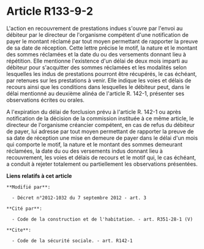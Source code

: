 # Article R133-9-2

L'action en recouvrement de prestations indues s'ouvre par l'envoi au débiteur par le directeur de l'organisme compétent
d'une notification de payer le montant réclamé par tout moyen permettant de rapporter la preuve de sa date de réception.
Cette lettre précise le motif, la nature et le montant des sommes réclamées et la date du ou des versements donnant lieu à
répétition. Elle mentionne l'existence d'un délai de deux mois imparti au débiteur pour s'acquitter des sommes réclamées et
les modalités selon lesquelles les indus de prestations pourront être récupérés, le cas échéant, par retenues sur les
prestations à venir. Elle indique les voies et délais de recours ainsi que les conditions dans lesquelles le débiteur peut,
dans le délai mentionné au deuxième alinéa de l'article R. 142-1, présenter ses observations écrites ou orales. 

A l'expiration du délai de forclusion prévu à l'article R. 142-1 ou après notification de la décision de la commission
instituée à ce même article, le directeur de l'organisme créancier compétent, en cas de refus du débiteur de payer, lui
adresse par tout moyen permettant de rapporter la preuve de sa date de réception une mise en demeure de payer dans le délai
d'un mois qui comporte le motif, la nature et le montant des sommes demeurant réclamées, la date du ou des versements indus
donnant lieu à recouvrement, les voies et délais de recours et le motif qui, le cas échéant, a conduit à rejeter totalement
ou partiellement les observations présentées.

**Liens relatifs à cet article**

	**Modifié par**:

	  - Décret n°2012-1032 du 7 septembre 2012 - art. 3

	**Cité par**:

	  - Code de la construction et de l'habitation. - art. R351-28-1 (V)

	**Cite**:

	  - Code de la sécurité sociale. - art. R142-1
